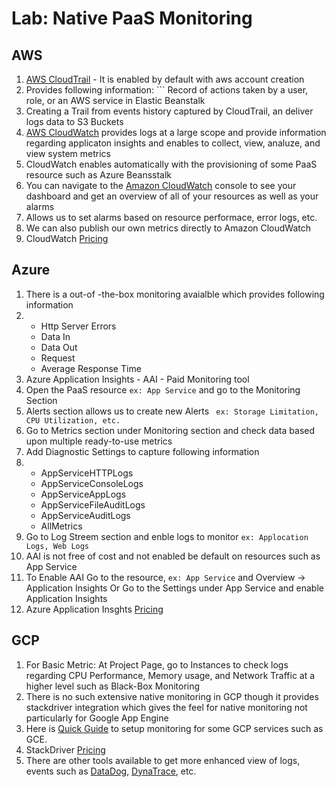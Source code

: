 # Lab: Native PaaS Monitoring

## AWS

1. [AWS CloudTrail](https://docs.aws.amazon.com/awscloudtrail/latest/userguide/cloudtrail-create-and-update-a-trail.html) - It is enabled by default with aws account creation
2. Provides following information: ``` Record of actions taken by a user, role, or an AWS service in Elastic Beanstalk
3. Creating a Trail from events history captured by CloudTrail, an deliver logs data to S3 Buckets
4. [AWS CloudWatch](https://aws.amazon.com/cloudwatch/) provides logs at a large scope and provide information regarding  applicaton insights and enables to collect, view, analuze, and view system metrics 
5. CloudWatch enables automatically with the provisioning of some PaaS resource such as Azure Beansstalk
6. You can navigate to the [Amazon CloudWatch](https://aws.amazon.com/cloudwatch/) console to see your dashboard and get an overview of all of your resources as well as your alarms 
7. Allows us to set alarms based on resource performace, error logs, etc. 
8. We can also publish our own metrics directly to Amazon CloudWatch   
9. CloudWatch [Pricing](https://aws.amazon.com/cloudwatch/pricing/)

## Azure

1. There is a out-of -the-box monitoring avaialble which provides following information
2.  - Http Server Errors
    - Data In
    - Data Out
    - Request
    - Average Response Time  
3. Azure Application Insights - AAI - Paid Monitoring tool  
4. Open the PaaS resource ``` ex: App Service ``` and go to the Monitoring Section  
5. Alerts section allows us to create new Alerts ``` ex: Storage Limitation, CPU Utilization, etc.```  
6. Go to Metrics section under Monitoring section and check data based upon multiple ready-to-use metrics  
7. Add Diagnostic Settings to capture following information  
8.  - AppServiceHTTPLogs
    - AppServiceConsoleLogs
    - AppServiceAppLogs
    - AppServiceFileAuditLogs
    - AppServiceAuditLogs
    - AllMetrics  
9. Go to Log Streem section and enble logs to monitor ``` ex: Applocation Logs, Web Logs ```  
10. AAI is not free of cost and not enabled be default on resources such as App Service  
11. To Enable AAI Go to the resource, ``` ex: App Service ``` and Overview -> Application Insights Or Go to the Settings under App Service and enable Application Insights  
12. Azure Application Insghts [Pricing](https://azure.microsoft.com/en-us/pricing/details/monitor/)

## GCP

1. For Basic Metric: At Project Page, go to Instances to check logs regarding CPU Performance, Memory usage, and Network Traffic at a higher level such as Black-Box Monitoring
2. There is no such extensive native monitoring in GCP though it provides stackdriver integration which gives the feel for native monitoring not particularly for Google App Engine
3. Here is [Quick Guide](https://cloud.google.com/monitoring/docs/how-to) to setup monitoring for some GCP services such as GCE.
4. StackDriver [Pricing](https://cloud.google.com/stackdriver/pricing)
5. There are other tools available to get more enhanced view of logs, events such as [DataDog](https://docs.datadoghq.com/integrations/google_cloud_platform/), [DynaTrace](https://www.dynatrace.com/technologies/google-cloud-platform-monitoring/), etc.

